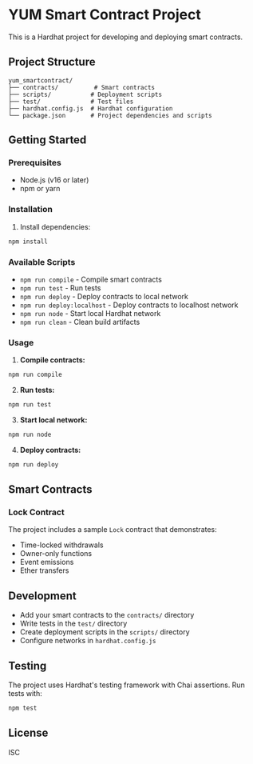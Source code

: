 # YUM Smart Contract Project

This is a Hardhat project for developing and deploying smart contracts.

## Project Structure

```
yum_smartcontract/
├── contracts/          # Smart contracts
├── scripts/           # Deployment scripts
├── test/              # Test files
├── hardhat.config.js  # Hardhat configuration
└── package.json       # Project dependencies and scripts
```

## Getting Started

### Prerequisites

- Node.js (v16 or later)
- npm or yarn

### Installation

1. Install dependencies:
```bash
npm install
```

### Available Scripts

- `npm run compile` - Compile smart contracts
- `npm run test` - Run tests
- `npm run deploy` - Deploy contracts to local network
- `npm run deploy:localhost` - Deploy contracts to localhost network
- `npm run node` - Start local Hardhat network
- `npm run clean` - Clean build artifacts

### Usage

1. **Compile contracts:**
```bash
npm run compile
```

2. **Run tests:**
```bash
npm run test
```

3. **Start local network:**
```bash
npm run node
```

4. **Deploy contracts:**
```bash
npm run deploy
```

## Smart Contracts

### Lock Contract

The project includes a sample `Lock` contract that demonstrates:
- Time-locked withdrawals
- Owner-only functions
- Event emissions
- Ether transfers

## Development

- Add your smart contracts to the `contracts/` directory
- Write tests in the `test/` directory
- Create deployment scripts in the `scripts/` directory
- Configure networks in `hardhat.config.js`

## Testing

The project uses Hardhat's testing framework with Chai assertions. Run tests with:

```bash
npm test
```

## License

ISC

